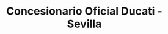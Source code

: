 ---
title: "Concesionario Oficial Ducati - Sevilla"
url: /sevilla/concesionario-oficial-ducati-sevilla/
shop: motocicleta
---